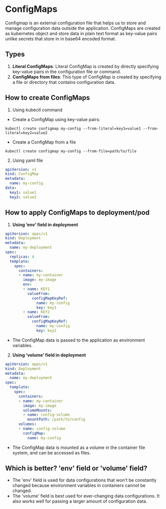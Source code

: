 
# ConfigMaps

Configmap is an external configuration file that helps us to store and manage configuration data outside the application. ConfigMaps are created as kubernetes object and store data in plain text format as key-value pairs unlike secrets that store in in base64 encoded format.




## Types
1. **Literal ConfigMaps**: Literal ConfigMap is created by directly specifying key-value pairs in the configuration file or command.
2. **ConfigMaps from files**: This type of ConfigMap is created by specifying a file or directory that contains configuration data.

## How to create ConfigMaps
1. Using kubectl command
- Create a ConfigMap using key-value pairs:
```
kubectl create configmap my-config --from-literal=key1=value1 --from-literal=key2=value2
```
- Create a ConfigMap from a file
```
kubectl create configmap my-config --from-file=path/to/file
```
2. Using yaml file
```yaml
apiVersion: v1
kind: ConfigMap
metadata:
  name: my-config
data:
  key1: value1
  key2: value2
```


## How to apply ConfigMaps to deployment/pod
1. **Using ‘env’ field in deployment**
```yaml
apiVersion: apps/v1
kind: Deployment
metadata:
  name: my-deployment
spec:
  replicas: 4
  template:
    spec:
      containers:
      - name: my-container
        image: my-image
        env:
        - name: KEY1
          valueFrom:
            configMapKeyRef:
              name: my-config
              key: key1
        - name: KEY2
          valueFrom:
            configMapKeyRef:
              name: my-config
              key: key2
```
- The ConfigMap data is passed to the application as environment variables.
2. **Using ‘volume’ field in deployment**
```yaml
apiVersion: apps/v1
kind: Deployment
metadata:
  name: my-deployment
spec:
  template:
    spec:
      containers:
      - name: my-container
        image: my-image
        volumeMounts:
        - name: config-volume
          mountPath: /path/to/config
      volumes:
      - name: config-volume
        configMap:
          name: my-config
```
- The ConfigMap data is mounted as a volume in the container file system, and can be accessed as files.

## Which is better? 'env' field or 'volume' field?
- The 'env' field is used for data configurations that won't be constantly changed because environment variables in containers cannot be changed.
- The 'volume' field is best used for ever-changing data configurations. It also works well for passing a larger amount of configuration data.